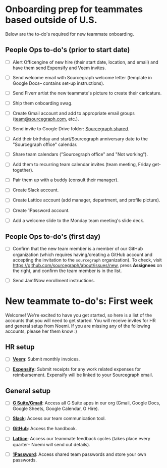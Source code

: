 # Onboarding prep for teammates based outside of U.S.

Below are the to-do's required for new teammate onboarding.

## People Ops to-do's (prior to start date)

- [ ] Alert Officengine of new hire (their start date, location, and email) and have them send Expensify and Veem invites.

- [ ] Send welcome email with Sourcegraph welcome letter (template in Google Docs– contains set-up instructions).

- [ ] Send Fiverr artist the new teammate's picture to create their caricature.

- [ ] Ship them onboarding swag.

- [ ] Create Gmail account and add to appropriate email groups (team@sourcegraph.com, etc.).

- [ ] Send invite to Google Drive folder: [Sourcegraph shared](https://drive.google.com/drive/folders/0B3lEU2lM-l9gUk5sNmRSMVFHVFU?usp=sharing).

- [ ] Add their birthday and start/Sourcegraph anniversary date to the "Sourcegraph office" calendar.

- [ ] Share team calendars ("Sourcegraph office" and "Not working").

- [ ] Add them to recurring team calendar invites (team meeting, Friday get-together).

- [ ] Pair them up with a buddy (consult their manager).

- [ ] Create Slack account.

- [ ] Create Lattice account (add manager, department, and profile picture).

- [ ] Create 1Password account.

- [ ] Add a welcome slide to the Monday team meeting's slide deck.

## People Ops to-do's (first day)
 - [ ] Confirm that the new team member is a member of our GitHub organization (which requires having/creating a GitHub account and accepting the invitation to the `sourcegraph` organization). To check, visit https://github.com/sourcegraph/about/issues/new, press **Assignees** on the right, and confirm the team member is in the list.

 - [ ] Send JamfNow enrollment instructions.

# New teammate to-do's: First week

Welcome! We're excited to have you get started, so here is a list of the accounts that you will need to get started. You will receive invites for HR and general setup from Noemi. If you are missing any of the following accounts, please her them know :)

## HR setup

- [ ] **[Veem](https://veem.com/)**: Submit monthly invoices.

- [ ] **[Expensify](https://www.expensify.com/signin):** Submit receipts for any work related expenses for reimbursement. Expensify will be linked to your Sourcegraph email. 


## General setup

- [ ] **[G Suite/Gmail](https://www.google.com/gmail/)**: Access all G Suite apps in our org (Gmail, Google Docs, Google Sheets, Google Calendar, G Hire).

- [ ] **[Slack](https://slack.com/)**: Access our team communication tool.

- [ ] **[GitHub](https://github.com/sourcegraph/Graphbook)**: Access the handbook.

- [ ] **[Lattice](https://sourcegraph.latticehq.com/)**: Access our teammate feedback cycles (takes place every quarter– Noemi will send out details).

- [ ] **[1Password](https://1password.com/)**: Access shared team passwords and store your own passwords.

